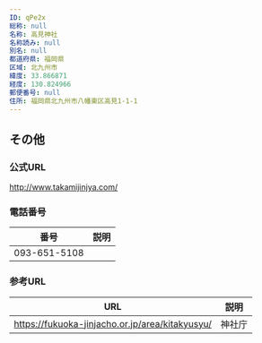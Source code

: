 ```yaml
---
ID: qPe2x
総称: null
名称: 高見神社
名称読み: null
別名: null
都道府県: 福岡県
区域: 北九州市
緯度: 33.866871
経度: 130.824966
郵便番号: null
住所: 福岡県北九州市八幡東区高見1-1-1
---
```


## その他

### 公式URL

http://www.takamijinjya.com/

### 電話番号

| 番号         | 説明 |
| ------------ | ---- |
| 093-651-5108 |      |

### 参考URL

| URL                                             | 説明   |
| ----------------------------------------------- | ------ |
| https://fukuoka-jinjacho.or.jp/area/kitakyusyu/ | 神社庁 |
